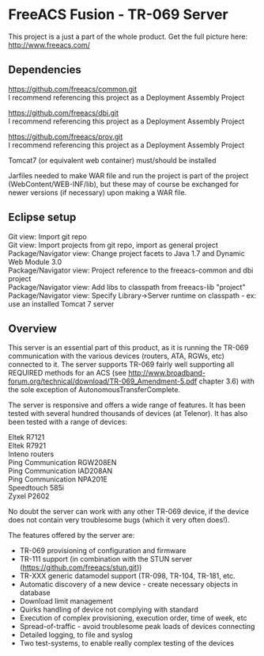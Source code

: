FreeACS Fusion - TR-069 Server
==============================
This project is a just a part of the whole product. Get the full picture here: 
http://www.freeacs.com/

Dependencies
------------
https://github.com/freeacs/common.git  
I recommend referencing this project as a Deployment Assembly Project

https://github.com/freeacs/dbi.git  
I recommend referencing this project as a Deployment Assembly Project

https://github.com/freeacs/prov.git  
I recommend referencing this project as a Deployment Assembly Project

Tomcat7 (or equivalent web container) must/should be installed

Jarfiles needed to make WAR file and run the project is part of the project
(WebContent/WEB-INF/lib), but these may of course be exchanged for newer 
versions (if necessary) upon making a WAR file. 


Eclipse setup
-------------
Git view: Import git repo  
Git view: Import projects from git repo, import as general project  
Package/Navigator view: Change project facets to Java 1.7 and Dynamic Web Module 3.0  
Package/Navigator view: Project reference to the freeacs-common and dbi project  
Package/Navigator view: Add libs to classpath from freeacs-lib "project"
Package/Navigator view: Specify Library->Server runtime on classpath - ex: use an installed Tomcat 7 server

Overview
--------
This server is an essential part of this product, as it is running the TR-069
communication with the various devices (routers, ATA, RGWs, etc) connected to
it. The server supports TR-069 fairly well supporting all REQUIRED methods for
an ACS (see http://www.broadband-forum.org/technical/download/TR-069_Amendment-5.pdf 
chapter 3.6) with the sole exception of AutonomousTransferComplete. 

The server is responsive and offers a wide range of features. It has been
tested with several hundred thousands of devices (at Telenor). It has also been
tested with a range of devices:

Eltek R7121  
Eltek R7921  
Inteno routers  
Ping Communication RGW208EN  
Ping Communication IAD208AN  
Ping Communication NPA201E  
Speedtouch 585i  
Zyxel P2602  

No doubt the server can work with any other TR-069 device, if the device does 
not contain very troublesome bugs (which it very often does!).

The features offered by the server are:

* TR-069 provisioning of configuration and firmware
* TR-111 support (in combination with the STUN server (https://github.com/freeacs/stun.git))
* TR-XXX generic datamodel support (TR-098, TR-104, TR-181, etc.
* Automatic discovery of a new device - create necessary objects in database
* Download limit management
* Quirks handling of device not complying with standard
* Execution of complex provisioning, execution order, time of week, etc
* Spread-of-traffic - avoid troublesome peak loads of devices connecting
* Detailed logging, to file and syslog
* Two test-systems, to enable really complex testing of the devices



 
  





 

